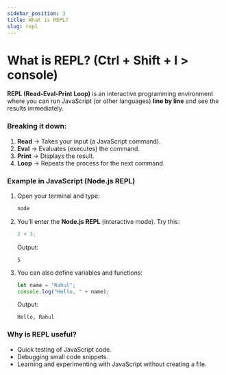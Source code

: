 ```yaml
---
sidebar_position: 3
title: What is REPL?
slug: repl
---
```


# What is REPL? (Ctrl + Shift + I > console)

**REPL (Read-Eval-Print Loop)** is an interactive programming environment where you can run JavaScript (or other languages) **line by line** and see the results immediately.

### **Breaking it down:**

1. **Read** → Takes your input (a JavaScript command).
2. **Eval** → Evaluates (executes) the command.
3. **Print** → Displays the result.
4. **Loop** → Repeats the process for the next command.

### **Example in JavaScript (Node.js REPL)**

1. Open your terminal and type:
   ```sh
   node
   ```
2. You’ll enter the **Node.js REPL** (interactive mode). Try this:
   ```js
   2 + 3;
   ```
   Output:
   ```
   5
   ```
3. You can also define variables and functions:
   ```js
   let name = "Rahul";
   console.log("Hello, " + name);
   ```
   Output:
   ```
   Hello, Rahul
   ```

### **Why is REPL useful?**

- Quick testing of JavaScript code.
- Debugging small code snippets.
- Learning and experimenting with JavaScript without creating a file.
